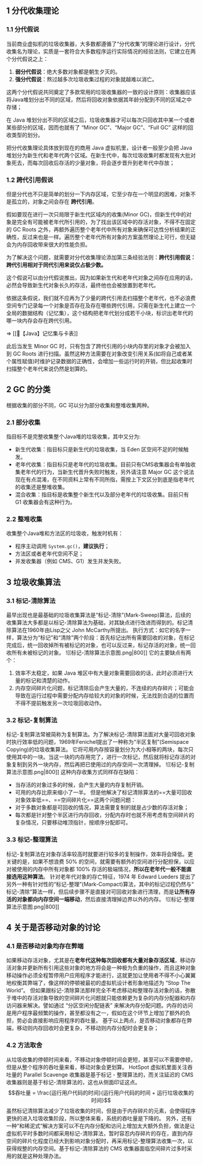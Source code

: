 ## 1 分代收集理论

### 1.1 分代假说

当前商业虚拟机的垃圾收集器，大多数都遵循了“分代收集”的理论进行设计，分代收集名为理论，实质是一套符合大多数程序运行实际情况的经验法则，它建立在两个分代假说之上：

1. **弱分代假说**：绝大多数对象都是朝生夕灭的。
2. **强分代假说**：熬过越多次垃圾收集过程的对象就越难以消亡。

这两个分代假说共同奠定了多款常用的垃圾收集器的一致的设计原则：收集器应该将Java堆划分出不同的区域，然后将回收对象依据其年龄分配到不同的区域之中存储；

在 Java 堆划分出不同的区域之后，垃圾收集器才可以每次只回收其中某一个或者某些部分的区域，因而也就有了 “Minor GC”、“Major GC”、“Full GC” 这样的回收类型的划分。

把分代收集理论具体放到现在的商用 Java 虚拟机里，设计者一般至少会把 Java 堆划分为新生代和老年代两个区域。在新生代中，每次垃圾收集时都发现有大批对象死去，而每次回收后存活的少量对象，将会逐步晋升到老年代中存放；
### 1.2 跨代引用假说

但是分代也不只是简单的划分一下内存区域，它至少存在一个明显的困难，对象不是孤立的，对象之间会存在 **跨代引用**。

假如要现在进行一次只局限于新生代区域内的收集(Minor GC)，但新生代中的对象是完全有可能被老年代所引用的，为了找出该区域中的存活对象，不得不在固定的 GC Roots 之外，再额外遍历整个老年代中所有对象来确保可达性分析结果的正确性，反过来也是一样。遍历整个老年代所有对象的方案虽然理论上可行，但无疑会为内存回收带来很大的性能负担。

为了解决这个问题，就需要对分代收集理论添加第三条经验法则：**跨代引用假说：跨代引用相对于同代引用来说仅占极少数。**

这个假说可以由分代假说推出，因为如果新生代和老年代对象之间存在应用的话，必然会导致新生代对象长久的存活，最终他也会被放置到老年代。

依据这条假说，我们就不应再为了少量的跨代引用去扫描整个老年代，也不必浪费空间专门记录每一个对象是否存在及存在哪些跨代引用，只需在新生代上建立一个全局的数据结构（记忆集），这个结构把老年代划分成若干小块，标识出老年代的哪一块内存会存在跨代引用。

=> [[🥐【Java】记忆集与卡表]]

此后当发生 Minor GC 时，只有包含了跨代引用的小块内存里的对象才会被加入到 GC Roots 进行扫描。虽然这种方法需要在对象改变引用关系(如将自己或者某个属性赋值)时维护记录数据的正确性，会增加一些运行时的开销，但比起收集时扫描整个老年代来说仍然是划算的。
## 2 GC 的分类

根据收集的部分不同，GC 可以分为部分收集和整堆收集两种。
### 2.1 部分收集

指目标不是完整收集整个Java堆的垃圾收集，其中又分为:

- 新生代收集：指目标只是新生代的垃圾收集，当 Eden 区空间不足的时候触发。
- 老年代收集：指目标只是老年代的垃圾收集。目前只有CMS收集器会有单独收集老年代的行为，当新生代晋升失败时触发，另外请注意 Major GC 这个说法现在有点混淆，在不同资料上常有不同所指，需按上下文区分到底是指老年代的收集还是整堆收集。
- 混合收集：指目标是收集整个新生代以及部分老年代的垃圾收集。目前只有 G1 收集器会有这种行为。
### 2.2 整堆收集

收集整个Java堆和方法区的垃圾收，触发时机有：

- 程序主动调用 `System.gc()`，**建议执行**；
- 方法区或者老年代空间不足；
- 并发收集器（例如 CMS、G1）发生并发失败。
## 3 垃圾收集算法

### 3.1 标记-清除算法

最早出现也是最基础的垃圾收集算法是“标记-清除”(Mark-Sweep)算法，后续的收集算法大多都是以标记-清除算法为基础，对其缺点进行改进而得到的。标记清除算法在1960年由Lisp之父 John McCarthy所提出。
执行方式：如它的名字一样，算法分为“标记”和“清除”两个阶段：首先标记出所有需要回收的对象，在标记完成后，统一回收掉所有被标记的对象，也可以反过来，标记存活的对象，统一回收所有未被标记的对象。
![[标记-清除算法示意图.png|800]]
它的主要缺点有两个：
1. 效率不太稳定，如果 Java 堆区中有大量对象需要回收的话，此时必须进行大量的标记和清楚的动作。
2. 内存空间碎片化问题，标记清除后会产生大量的，不连续的内存碎片；可能会导致在运行过程中需要分配内存给较大的对象的时候，无法找到合适的位置而不得不提前触发另一次垃圾回收动作。
### 3.2 标记-复制算法

标记-复制算法常被简称为复制算法。为了解决标记-清除算法面对大量可回收对象时执行效率低的问题，1969年Fenichel提出了一种称为“半区复制”(Semispace Copying)的垃圾收集算法。
它将可用内存按容量划分为大小相等的两块，每次只使用其中的一块。当这一块的内存用完了，进行一次标记，然后就将标记存活的对象复制到另外一块内存，然后再把已使用过的内存空间一次清理掉。
![[标记-复制算法示意图.png|800]]
这种内存收集方式同样存在缺陷：
- 当存活的对象过多的时候，会产生大量的内存复制开销。
- 可用的内存比原来缩小了一半。
但是他解决了标记清除算法的==大量可回收对象效率低==、==空间碎片化==这两个问题问题：
- 对于多数对象都是可回收的情况，算法需要复制的就是占少数的存活对象；
- 每次都是针对整个半区进行内存回收，分配内存时也就不用考虑有空间碎片的复杂情况，只要移动堆顶指针，按顺序分配即可。
### 3.3 标记-整理算法

标记-复制算法在对象存活率较高时就要进行较多的复制操作，效率将会降低。更关键的是，如果不想浪费 50% 的空间，就需要有额外的空间进行分配担保，以应对被使用的内存中所有对象都 100% 存活的极端情况，**所以在老年代一般不能直接选用这种算法**。
针对老年代对象的存亡特征，1974 年 Edward Lueders 提出了另外一种有针对性的“标记-整理”(Mark-Compact)算法，其中的标记过程仍然与“ 标记-清除”算法一样，但后续步骤不是直接对可回收对象进行清理，而是**让所有存活的对象都向内存空间一端移动**，然后直接清理掉边界以外的内存。
![[标记-整理算法示意图.png|800]]
## 4 关于是否移动对象的讨论
### 4.1 是否移动对象均存在弊端

如果移动存活对象，尤其是在**老年代这种每次回收都有大量对象存活区域**，移动存活对象并更新所有引用这些对象的地方将会是一种极为负重的操作，而且这种对象移动操作必须全程暂停用户应用程序才能进行，这就更加让使用者不得不小心翼翼地权衡其弊端了，像这样的停顿被最初的虚拟机设计者形象地描述为 “Stop The World”。
但如果跟标记-清除算法那样完全不考虑移动和整理存活对象的话，弥散于堆中的存活对象导致的空间碎片化问题就只能依赖更为复杂的内存分配器和内存访问器来解决。譬如通过 “分区空闲分配链表” 来解决内存分配问题。内存的访问是用户程序最频繁的操作，甚至都没有之一，假如在这个环节上增加了额外的负担，势必会直接影响应用程序的吞吐量。
基于以上两点，是否移动对象都存在弊端，移动则内存回收时会更复杂，不移动则内存分配时会更复杂；
### 4.2 方法取舍

从垃圾收集的停顿时间来看，不移动对象停顿时间会更短，甚至可以不需要停顿，但是从整个程序的吞吐量来看，移动对象会更划算。
HotSpot 虚拟机里面关注吞吐量的 Parallel Scavenge 收集器是基于标记 - 整理算法的，而关注延迟的 CMS 收集器则是基于标记-清除算法的，这也从侧面印证这点。
$$吞吐量 = \frac{运行用户代码的时间}{运行用户代码的时间 + 运行垃圾收集的时间}$$
虽然标记清除算法减少了垃圾收集的时间，但是由于内存碎片的元素，会使得程序更快的进入垃圾收集阶段，所以整体来看，系统的吞吐量是下降的。
另外，还有一种“和稀泥式”解决方案可以不在内存分配和访问上增加太大额外负担，做法是让虚拟机平时多数时间都采用标记-清除算法，暂时容忍内存碎片的存在，直到内存空间的碎片化程度已经大到影响对象分配时，再采用标记-整理算法收集一次，以获得规整的内存空间。基于标记-清除算法的 CMS 收集器面临空间碎片过多时采用的就是这种处理办法。
